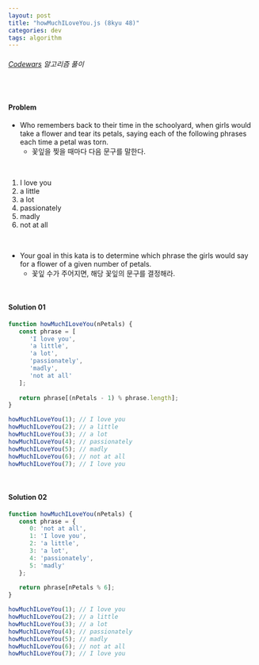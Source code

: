 ```yaml
---
layout: post
title: "howMuchILoveYou.js (8kyu 48)"
categories: dev
tags: algorithm
---
```


###### [Codewars](https://www.codewars.com) 알고리즘 풀이

<br>

#### Problem

- Who remembers back to their time in the schoolyard, when girls would take a flower and tear its petals, saying each of the following phrases each time a petal was torn.
  - 꽃잎을 찢을 때마다 다음 문구를 말한다.

<br>

1. I love you
2. a little
3. a lot
4. passionately
5. madly
6. not at all

<br>

- Your goal in this kata is to determine which phrase the girls would say for a flower of a given number of petals.
  - 꽃잎 수가 주어지면, 해당 꽃잎의 문구를 결정해라.

<br>

#### Solution 01

```js
function howMuchILoveYou(nPetals) {
   const phrase = [
      'I love you',
      'a little',
      'a lot',
      'passionately',
      'madly',
      'not at all'
   ];
   
   return phrase[(nPetals - 1) % phrase.length];
}

howMuchILoveYou(1);	// I love you
howMuchILoveYou(2);	// a little
howMuchILoveYou(3);	// a lot
howMuchILoveYou(4);	// passionately
howMuchILoveYou(5);	// madly
howMuchILoveYou(6);	// not at all
howMuchILoveYou(7);	// I love you
```

<br>

#### Solution 02

```js
function howMuchILoveYou(nPetals) {
   const phrase = {
      0: 'not at all',
      1: 'I love you',
      2: 'a little',
      3: 'a lot',
      4: 'passionately',
      5: 'madly'
   };
   
   return phrase[nPetals % 6];
}

howMuchILoveYou(1);	// I love you
howMuchILoveYou(2);	// a little
howMuchILoveYou(3);	// a lot
howMuchILoveYou(4);	// passionately
howMuchILoveYou(5);	// madly
howMuchILoveYou(6);	// not at all
howMuchILoveYou(7);	// I love you
```

<br>